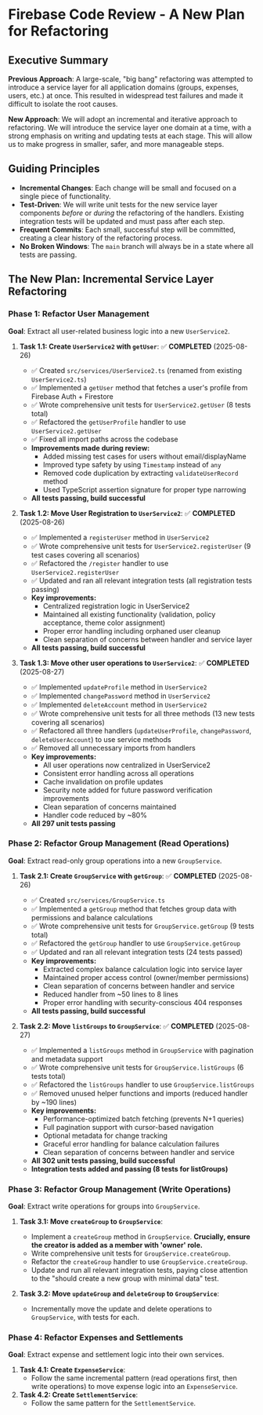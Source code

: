# Firebase Code Review - A New Plan for Refactoring

## Executive Summary

**Previous Approach**: A large-scale, "big bang" refactoring was attempted to introduce a service layer for all application domains (groups, expenses, users, etc.) at once. This resulted in widespread test failures and made it difficult to isolate the root causes.

**New Approach**: We will adopt an incremental and iterative approach to refactoring. We will introduce the service layer one domain at a time, with a strong emphasis on writing and updating tests at each stage. This will allow us to make progress in smaller, safer, and more manageable steps.

## Guiding Principles

*   **Incremental Changes**: Each change will be small and focused on a single piece of functionality.
*   **Test-Driven**: We will write unit tests for the new service layer components *before* or *during* the refactoring of the handlers. Existing integration tests will be updated and must pass after each step.
*   **Frequent Commits**: Each small, successful step will be committed, creating a clear history of the refactoring process.
*   **No Broken Windows**: The `main` branch will always be in a state where all tests are passing.

## The New Plan: Incremental Service Layer Refactoring

### Phase 1: Refactor User Management

**Goal**: Extract all user-related business logic into a new `UserService2`.

1.  **Task 1.1: Create `UserService2` with `getUser`**: ✅ **COMPLETED** (2025-08-26)
    *   ✅ Created `src/services/UserService2.ts` (renamed from existing `UserService2.ts`)
    *   ✅ Implemented a `getUser` method that fetches a user's profile from Firebase Auth + Firestore
    *   ✅ Wrote comprehensive unit tests for `UserService2.getUser` (8 tests total)
    *   ✅ Refactored the `getUserProfile` handler to use `UserService2.getUser`
    *   ✅ Fixed all import paths across the codebase
    *   **Improvements made during review:**
        - Added missing test cases for users without email/displayName
        - Improved type safety by using `Timestamp` instead of `any`
        - Removed code duplication by extracting `validateUserRecord` method
        - Used TypeScript assertion signature for proper type narrowing
    *   **All tests passing, build successful**

2.  **Task 1.2: Move User Registration to `UserService2`**: ✅ **COMPLETED** (2025-08-26)
    *   ✅ Implemented a `registerUser` method in `UserService2`
    *   ✅ Wrote comprehensive unit tests for `UserService2.registerUser` (9 test cases covering all scenarios)
    *   ✅ Refactored the `/register` handler to use `UserService2.registerUser`
    *   ✅ Updated and ran all relevant integration tests (all registration tests passing)
    *   **Key improvements:**
        - Centralized registration logic in UserService2
        - Maintained all existing functionality (validation, policy acceptance, theme color assignment)
        - Proper error handling including orphaned user cleanup
        - Clean separation of concerns between handler and service layer
    *   **All tests passing, build successful**

3.  **Task 1.3: Move other user operations to `UserService2`**: ✅ **COMPLETED** (2025-08-27)
    *   ✅ Implemented `updateProfile` method in `UserService2`
    *   ✅ Implemented `changePassword` method in `UserService2`  
    *   ✅ Implemented `deleteAccount` method in `UserService2`
    *   ✅ Wrote comprehensive unit tests for all three methods (13 new tests covering all scenarios)
    *   ✅ Refactored all three handlers (`updateUserProfile`, `changePassword`, `deleteUserAccount`) to use service methods
    *   ✅ Removed all unnecessary imports from handlers
    *   **Key improvements:**
        - All user operations now centralized in UserService2
        - Consistent error handling across all operations  
        - Cache invalidation on profile updates
        - Security note added for future password verification improvements
        - Clean separation of concerns maintained
        - Handler code reduced by ~80%
    *   **All 297 unit tests passing**

### Phase 2: Refactor Group Management (Read Operations)

**Goal**: Extract read-only group operations into a new `GroupService`.

1.  **Task 2.1: Create `GroupService` with `getGroup`**: ✅ **COMPLETED** (2025-08-26)
    *   ✅ Created `src/services/GroupService.ts`
    *   ✅ Implemented a `getGroup` method that fetches group data with permissions and balance calculations
    *   ✅ Wrote comprehensive unit tests for `GroupService.getGroup` (9 tests total)
    *   ✅ Refactored the `getGroup` handler to use `GroupService.getGroup`
    *   ✅ Updated and ran all relevant integration tests (24 tests passed)
    *   **Key improvements:**
        - Extracted complex balance calculation logic into service layer
        - Maintained proper access control (owner/member permissions)
        - Clean separation of concerns between handler and service
        - Reduced handler from ~50 lines to 8 lines
        - Proper error handling with security-conscious 404 responses
    *   **All tests passing, build successful**

2.  **Task 2.2: Move `listGroups` to `GroupService`**: ✅ **COMPLETED** (2025-08-27)
    *   ✅ Implemented a `listGroups` method in `GroupService` with pagination and metadata support
    *   ✅ Wrote comprehensive unit tests for `GroupService.listGroups` (6 tests total)
    *   ✅ Refactored the `listGroups` handler to use `GroupService.listGroups`
    *   ✅ Removed unused helper functions and imports (reduced handler by ~190 lines)
    *   **Key improvements:**
        - Performance-optimized batch fetching (prevents N+1 queries)
        - Full pagination support with cursor-based navigation
        - Optional metadata for change tracking
        - Graceful error handling for balance calculation failures
        - Clean separation of concerns between handler and service
    *   **All 302 unit tests passing, build successful**
    *   **Integration tests added and passing (8 tests for listGroups)**

### Phase 3: Refactor Group Management (Write Operations)

**Goal**: Extract write operations for groups into `GroupService`.

1.  **Task 3.1: Move `createGroup` to `GroupService`**:
    *   Implement a `createGroup` method in `GroupService`. **Crucially, ensure the creator is added as a member with 'owner' role.**
    *   Write comprehensive unit tests for `GroupService.createGroup`.
    *   Refactor the `createGroup` handler to use `GroupService.createGroup`.
    *   Update and run all relevant integration tests, paying close attention to the "should create a new group with minimal data" test.

2.  **Task 3.2: Move `updateGroup` and `deleteGroup` to `GroupService`**:
    *   Incrementally move the update and delete operations to `GroupService`, with tests for each.

### Phase 4: Refactor Expenses and Settlements

**Goal**: Extract expense and settlement logic into their own services.

1.  **Task 4.1: Create `ExpenseService`**:
    *   Follow the same incremental pattern (read operations first, then write operations) to move expense logic into an `ExpenseService`.
2.  **Task 4.2: Create `SettlementService`**:
    *   Follow the same pattern for the `SettlementService`.